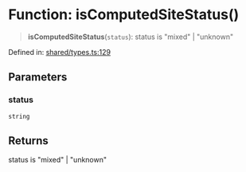 # Function: isComputedSiteStatus()

> **isComputedSiteStatus**(`status`): status is "mixed" \| "unknown"

Defined in: [shared/types.ts:129](https://github.com/Nick2bad4u/Uptime-Watcher/blob/8a1973382d5fe14c52996ecda381894eb7ecd4a6/shared/types.ts#L129)

## Parameters

### status

`string`

## Returns

status is "mixed" \| "unknown"
